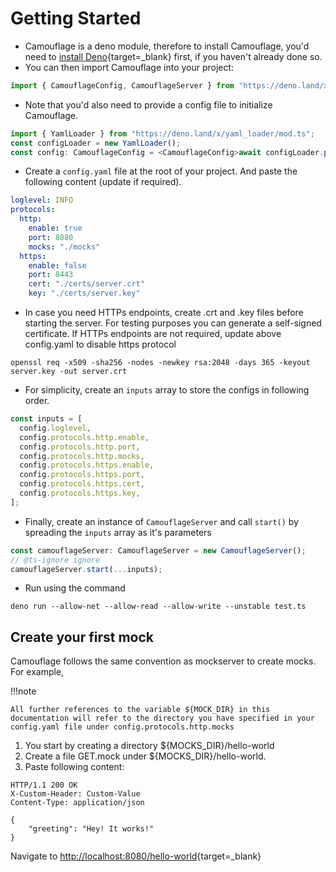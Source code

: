 # Getting Started

- Camouflage is a deno module, therefore to install Camouflage, you'd need to [install Deno](https://deno.land/#installation){target=\_blank} first, if you haven't already done so.
- You can then import Camouflage into your project:

```javascript
import { CamouflageConfig, CamouflageServer } from "https://deno.land/x/camouflage@0.0.2/mod.ts";
```

- Note that you'd also need to provide a config file to initialize Camouflage.

```javascript
import { YamlLoader } from "https://deno.land/x/yaml_loader/mod.ts";
const configLoader = new YamlLoader();
const config: CamouflageConfig = <CamouflageConfig>await configLoader.parseFile("./config.yaml");
```

- Create a `config.yaml` file at the root of your project. And paste the following content (update if required).

```yaml
loglevel: INFO
protocols:
  http:
    enable: true
    port: 8080
    mocks: "./mocks"
  https:
    enable: false
    port: 8443
    cert: "./certs/server.crt"
    key: "./certs/server.key"
```

- In case you need HTTPs endpoints, create .crt and .key files before starting the server. For testing purposes you can generate a self-signed certificate. If HTTPs endpoints are not required, update above config.yaml to disable https protocol

```shell
openssl req -x509 -sha256 -nodes -newkey rsa:2048 -days 365 -keyout server.key -out server.crt
```

- For simplicity, create an `inputs` array to store the configs in following order.

```javascript
const inputs = [
  config.loglevel,
  config.protocols.http.enable,
  config.protocols.http.port,
  config.protocols.http.mocks,
  config.protocols.https.enable,
  config.protocols.https.port,
  config.protocols.https.cert,
  config.protocols.https.key,
];
```

- Finally, create an instance of `CamouflageServer` and call `start()` by spreading the `inputs` array as it's parameters

```javascript
const camouflageServer: CamouflageServer = new CamouflageServer();
// @ts-ignore ignore
camouflageServer.start(...inputs);
```

- Run using the command

```shell
deno run --allow-net --allow-read --allow-write --unstable test.ts
```

## Create your first mock

Camouflage follows the same convention as mockserver to create mocks. For example,

!!!note

    All further references to the variable ${MOCK_DIR} in this documentation will refer to the directory you have specified in your config.yaml file under config.protocols.http.mocks

1. You start by creating a directory ${MOCKS_DIR}/hello-world
2. Create a file GET.mock under ${MOCKS_DIR}/hello-world.
3. Paste following content:

```
HTTP/1.1 200 OK
X-Custom-Header: Custom-Value
Content-Type: application/json

{
    "greeting": "Hey! It works!"
}
```

Navigate to [http://localhost:8080/hello-world](http://localhost:8080/hello-world){target=\_blank}
